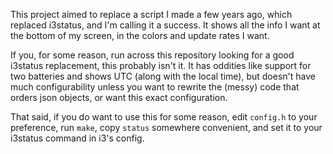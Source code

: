 This project aimed to replace a script I made a few years ago, which replaced i3status, and I'm calling it a success. It shows all the info I want at the bottom of my screen, in the colors and update rates I want.

If you, for some reason, run across this repository looking for a good i3status replacement, this probably isn't it. It has oddities like support for two batteries and shows UTC (along with the local time), but doesn't have much configurability unless you want to rewrite the (messy) code that orders json objects, or want this exact configuration.

That said, if you do want to use this for some reason, edit `config.h` to your preference, run `make`, copy `status` somewhere convenient, and set it to your i3status command in i3's config.
